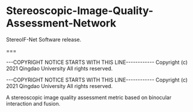 # Stereoscopic-Image-Quality-Assessment-Network
StereoIF-Net Software release. 

===

---COPYRIGHT NOTICE STARTS WITH THIS LINE------------ Copyright (c) 2021 Qingdao University All rights reserved.

---COPYRIGHT NOTICE STARTS WITH THIS LINE------------ Copyright (c) 2021 Qingdao University All rights reserved.

A stereoscopic image quality assessment metric based on binocular interaction and fusion.
